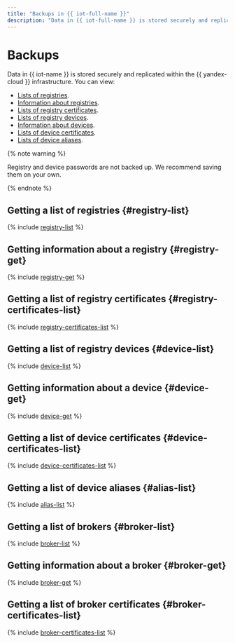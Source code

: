 ```yaml
---
title: "Backups in {{ iot-full-name }}"
description: "Data in {{ iot-full-name }} is stored securely and replicated within the Yandex Cloud infrastructure. You can view lists of registries, registry certificates, and registry devices, information about registries and devices, and lists of device certificates and aliases."
---
```


# Backups

Data in {{ iot-name }} is stored securely and replicated within the {{ yandex-cloud }} infrastructure. You can view:
* [Lists of registries](#registry-list).
* [Information about registries](#registry-get).
* [Lists of registry certificates](#registry-certificates-list).
* [Lists of registry devices](#device-get).
* [Information about devices](#device-get).
* [Lists of device certificates](#device-certificates-list).
* [Lists of device aliases](#alias-list).

{% note warning %}

Registry and device passwords are not backed up. We recommend saving them on your own.

{% endnote %}

## Getting a list of registries {#registry-list}

{% include [registry-list](../../_includes/iot-core/registry-list.md) %}

## Getting information about a registry {#registry-get}

{% include [registry-get](../../_includes/iot-core/registry-get.md) %}

## Getting a list of registry certificates {#registry-certificates-list}

{% include [registry-certificates-list](../../_includes/iot-core/registry-certificates-list.md) %}

## Getting a list of registry devices {#device-list}

{% include [device-list](../../_includes/iot-core/device-list.md) %}

## Getting information about a device {#device-get}

{% include [device-get](../../_includes/iot-core/device-get.md) %}

## Getting a list of device certificates {#device-certificates-list}

{% include [device-certificates-list](../../_includes/iot-core/device-certificates-list.md) %}

## Getting a list of device aliases {#alias-list}

{% include [alias-list](../../_includes/iot-core/alias-list.md) %}

## Getting a list of brokers {#broker-list}

{% include [broker-list](../../_includes/iot-core/broker-list.md) %}

## Getting information about a broker {#broker-get}

{% include [broker-get](../../_includes/iot-core/broker-get.md) %}

## Getting a list of broker certificates {#broker-certificates-list}

{% include [broker-certificates-list](../../_includes/iot-core/broker-certificates-list.md) %}